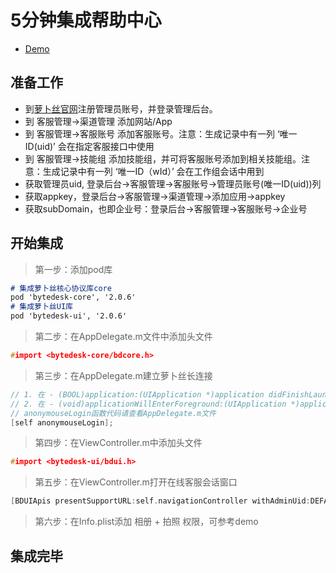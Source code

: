 # 5分钟集成帮助中心

- [Demo](https://github.com/Bytedesk/bytedesk-ios/tree/master/Tutorial/helpcenter)

## 准备工作

- 到[萝卜丝官网](https://www.bytedesk.com/antv/user/login)注册管理员账号，并登录管理后台。
- 到 客服管理->渠道管理 添加网站/App
- 到 客服管理->客服账号 添加客服账号。注意：生成记录中有一列 ‘唯一ID(uid)’ 会在指定客服接口中使用
- 到 客服管理->技能组 添加技能组，并可将客服账号添加到相关技能组。注意：生成记录中有一列 ‘唯一ID（wId）’ 会在工作组会话中用到
- 获取管理员uid, 登录后台->客服管理->客服账号->管理员账号(唯一ID(uid))列
- 获取appkey，登录后台->客服管理->渠道管理->添加应用->appkey
- 获取subDomain，也即企业号：登录后台->客服管理->客服账号->企业号

## 开始集成

> 第一步：添加pod库

```md
# 集成萝卜丝核心协议库core
pod 'bytedesk-core', '2.0.6'
# 集成萝卜丝UI库
pod 'bytedesk-ui', '2.0.6'
```

> 第二步：在AppDelegate.m文件中添加头文件

```c++
#import <bytedesk-core/bdcore.h>
```

> 第三步：在AppDelegate.m建立萝卜丝长连接

```c++
// 1. 在 - (BOOL)application:(UIApplication *)application didFinishLaunchingWithOptions:(NSDictionary *)launchOptions中添加
// 2. 在 - (void)applicationWillEnterForeground:(UIApplication *)application中添加
// anonymouseLogin函数代码请查看AppDelegate.m文件
[self anonymouseLogin];
```

> 第四步：在ViewController.m中添加头文件

```c++
#import <bytedesk-ui/bdui.h>
```

> 第五步：在ViewController.m打开在线客服会话窗口

```c++
[BDUIApis presentSupportURL:self.navigationController withAdminUid:DEFAULT_TEST_ADMIN_UID];
```

> 第六步：在Info.plist添加 相册 + 拍照 权限，可参考demo

## 集成完毕
